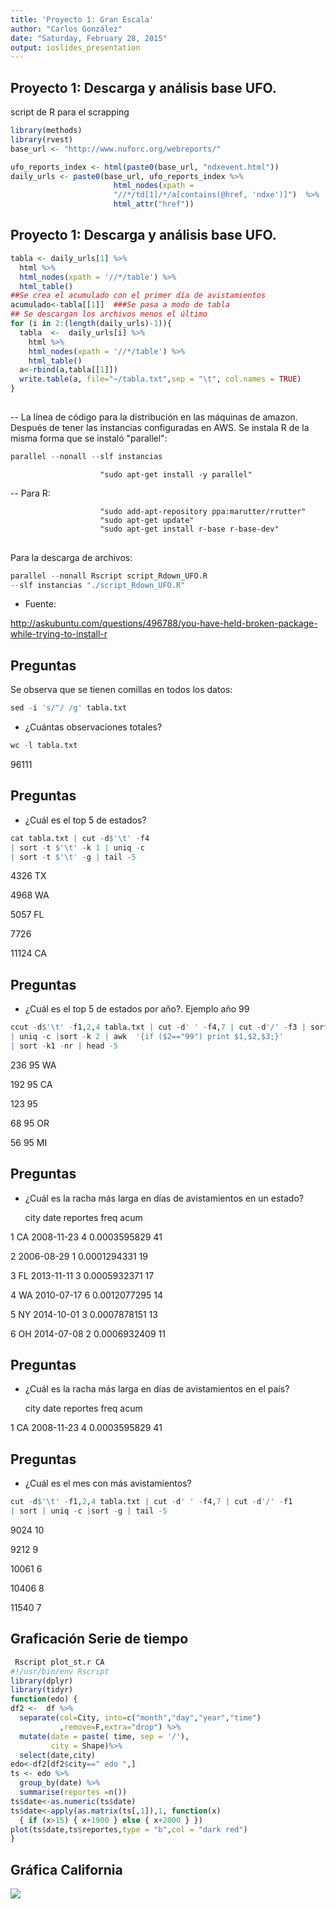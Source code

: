 ```yaml
---
title: 'Proyecto 1: Gran Escala'
author: "Carlos González"
date: "Saturday, February 28, 2015"
output: ioslides_presentation
---
```


## Proyecto 1: Descarga y análisis base UFO.
script de R para el scrapping

```r
library(methods)
library(rvest)
base_url <- "http://www.nuforc.org/webreports/"

ufo_reports_index <- html(paste0(base_url, "ndxevent.html"))
daily_urls <- paste0(base_url, ufo_reports_index %>%
                       html_nodes(xpath = 
                       "//*/td[1]/*/a[contains(@href, 'ndxe')]")  %>%
                       html_attr("href"))
```

## Proyecto 1: Descarga y análisis base UFO.


```r
tabla <- daily_urls[1] %>%
  html %>%
  html_nodes(xpath = '//*/table') %>%
  html_table()
##Se crea el acumulado con el primer día de avistamientos
acumulado<-tabla[[1]]  ###Se pasa a modo de tabla
## Se descargan los archivos menos el último 
for (i in 2:(length(daily_urls)-1)){
  tabla  <-  daily_urls[i] %>%
    html %>%
    html_nodes(xpath = '//*/table') %>%
    html_table()
  a<-rbind(a,tabla[[1]])
  write.table(a, file="~/tabla.txt",sep = "\t", col.names = TRUE)
}
```

##
-- La línea de código para la distribución en las máquinas de amazon.
Después de tener las instancias configuradas en AWS. 
Se instala R de la misma forma que se instaló "parallel":

```r
parallel --nonall --slf instancias 
```
                        "sudo apt-get install -y parallel"        
                        
-- Para R:

                        "sudo add-apt-repository ppa:marutter/rrutter"
                        "sudo apt-get update"
                        "sudo apt-get install r-base r-base-dev"     
                        
##
                        
Para la descarga de archivos:


```r
parallel --nonall Rscript script_Rdown_UFO.R 
--slf instancias "./script_Rdown_UFO.R"
```

- Fuente:

<http://askubuntu.com/questions/496788/you-have-held-broken-package-while-trying-to-install-r>


## Preguntas
Se observa que se tienen comillas en todos los datos:

```r
sed -i 's/"/ /g' tabla.txt
```
- ¿Cuántas observaciones totales?

```r
wc -l tabla.txt
```
 96111


## Preguntas

- ¿Cuál es el top 5 de estados?


```r
cat tabla.txt | cut -d$'\t' -f4 
| sort -t $'\t' -k 1 | uniq -c 
| sort -t $'\t' -g | tail -5
```

   4326  TX 
   
   4968  WA 
   
   5057  FL 
   
   7726   
   
  11124  CA 

## Preguntas

- ¿Cuál es el top 5 de estados por año?. Ejemplo año 99

```r
ccut -d$'\t' -f1,2,4 tabla.txt | cut -d' ' -f4,7 | cut -d'/' -f3 | sort 
| uniq -c |sort -k 2 | awk  '{if ($2=="99") print $1,$2,$3;}' 
| sort -k1 -nr | head -5
```

236 95 WA

192 95 CA

123 95 

68 95 OR

56 95 MI

## Preguntas

- ¿Cuál es la racha más larga en días de avistamientos en un estado?

  city       date reportes         freq    acum
  
1  CA  2008-11-23        4 0.0003595829    41

2      2006-08-29        1 0.0001294331    19

3  FL  2013-11-11        3 0.0005932371    17

4  WA  2010-07-17        6 0.0012077295    14

5  NY  2014-10-01        3 0.0007878151    13

6  OH  2014-07-08        2 0.0006932409    11

## Preguntas

- ¿Cuál es la racha más larga en días de avistamientos en el país?

   city       date reportes         freq       acum
   
1   CA  2008-11-23        4 0.0003595829       41

## Preguntas

- ¿Cuál es el mes con más avistamientos? 


```r
cut -d$'\t' -f1,2,4 tabla.txt | cut -d' ' -f4,7 | cut -d'/' -f1 
| sort | uniq -c |sort -g | tail -5
```
   9024 10
   
   9212 9
   
  10061 6
  
  10406 8
  
  11540 7

## Graficación  Serie de tiempo

```r
 Rscript plot_st.r CA 
#!/usr/bin/env Rscript
library(dplyr)
library(tidyr)
function(edo) {
df2 <-  df %>%
  separate(col=City, into=c("month","day","year","time")
           ,remove=F,extra="drop") %>%
  mutate(date = paste( time, sep = '/'),
         city = Shape)%>%
  select(date,city)
edo<-df2[df2$city==" edo ",]
ts <- edo %>%
  group_by(date) %>%
  summarise(reportes =n())
ts$date<-as.numeric(ts$date)
ts$date<-apply(as.matrix(ts[,1]),1, function(x) 
  { if (x>15) { x+1900 } else { x+2000 } })
plot(ts$date,ts$reportes,type = "b",col = "dark red")
}
```
## Gráfica California

![](~/CGM/UFO/RplotCA.png)




